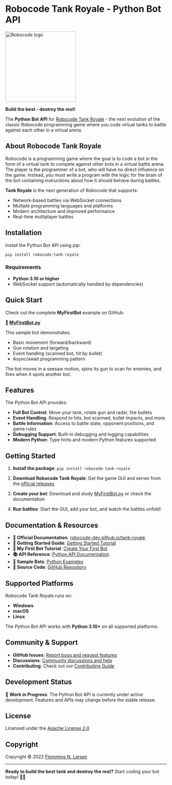 # Robocode Tank Royale - Python Bot API

<img src="https://github.com/robocode-dev/tank-royale/raw/master/gfx/Logo/Robocode-logo.svg" width="220" alt="Robocode logo">

**Build the best - destroy the rest!**

The **Python Bot API** for [Robocode Tank Royale](https://robocode-dev.github.io/tank-royale/) - the next evolution of the classic Robocode programming game where you code virtual tanks to battle against each other in a virtual arena.

## About Robocode Tank Royale

Robocode is a programming game where the goal is to code a bot in the form of a virtual tank to compete against other bots in a virtual battle arena. The player is the programmer of a bot, who will have no direct influence on the game. Instead, you must write a program with the logic for the brain of the bot containing instructions about how it should behave during battles.

**Tank Royale** is the next generation of Robocode that supports:
- Network-based battles via WebSocket connections
- Multiple programming languages and platforms
- Modern architecture and improved performance
- Real-time multiplayer battles

## Installation

Install the Python Bot API using pip:

```shell
pip install robocode-tank-royale
```

### Requirements
- **Python 3.10 or higher**
- WebSocket support (automatically handled by dependencies)

## Quick Start

Check out the complete **MyFirstBot** example on GitHub:

**📁 [MyFirstBot.py](https://github.com/robocode-dev/tank-royale/blob/master/sample-bots/python/MyFirstBot/MyFirstBot.py)**

This sample bot demonstrates:
- Basic movement (forward/backward)
- Gun rotation and targeting
- Event handling (scanned bot, hit by bullet)
- Async/await programming pattern

The bot moves in a seesaw motion, spins its gun to scan for enemies, and fires when it spots another bot.

## Features

The Python Bot API provides:

- **Full Bot Control**: Move your tank, rotate gun and radar, fire bullets
- **Event Handling**: Respond to hits, bot scanned, bullet impacts, and more
- **Battle Information**: Access to battle state, opponent positions, and game rules
- **Debugging Support**: Built-in debugging and logging capabilities
- **Modern Python**: Type hints and modern Python features supported

## Getting Started

1. **Install the package**: `pip install robocode-tank-royale`

2. **Download Robocode Tank Royale**: Get the game GUI and server from the [official releases](https://github.com/robocode-dev/tank-royale/releases)

3. **Create your bot**: Download and study [MyFirstBot.py](https://github.com/robocode-dev/tank-royale/blob/master/sample-bots/python/MyFirstBot/MyFirstBot.py) or check the documentation

4. **Run battles**: Start the GUI, add your bot, and watch the battles unfold!

## Documentation & Resources

- **📖 Official Documentation**: [robocode-dev.github.io/tank-royale](https://robocode-dev.github.io/tank-royale/)
- **🚀 Getting Started Guide**: [Getting Started Tutorial](https://robocode-dev.github.io/tank-royale/tutorial/getting-started)
- **🤖 My First Bot Tutorial**: [Create Your First Bot](https://robocode-dev.github.io/tank-royale/tutorial/my-first-bot.html)
- **📚 API Reference**: [Python API Documentation](https://robocode-dev.github.io/tank-royale/api/apis.html)
- **🤖 Sample Bots**: [Python Examples](https://github.com/robocode-dev/tank-royale/tree/master/sample-bots/python)
- **💾 Source Code**: [GitHub Repository](https://github.com/robocode-dev/tank-royale/tree/main/bot-api/python)

## Supported Platforms

Robocode Tank Royale runs on:
- **Windows**
- **macOS**
- **Linux**

The Python Bot API works with **Python 3.10+** on all supported platforms.

## Community & Support

- **GitHub Issues**: [Report bugs and request features](https://github.com/robocode-dev/tank-royale/issues)
- **Discussions**: [Community discussions and help](https://github.com/robocode-dev/tank-royale/discussions)
- **Contributing**: Check out our [Contributing Guide](https://github.com/robocode-dev/tank-royale/blob/master/CONTRIBUTING.md)

## Development Status

🚧 **Work in Progress**: The Python Bot API is currently under active development. Features and APIs may change before the stable release.

## License

Licensed under the [Apache License 2.0](https://github.com/robocode-dev/tank-royale/blob/master/LICENSE)

## Copyright

Copyright © 2022 [Flemming N. Larsen](https://github.com/flemming-n-larsen)

---

**Ready to build the best tank and destroy the rest?** Start coding your bot today! 🚀🎯